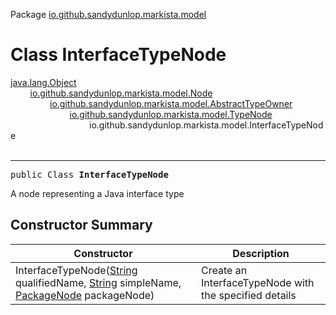 Package [io.github.sandydunlop.markista.model](index.md)

# Class InterfaceTypeNode
[java.lang.Object](https://docs.oracle.com/en/java/javase/24/docs/api/java.base/java/lang/Object.html)<br/>
        [io.github.sandydunlop.markista.model.Node](Node.md)<br/>
                [io.github.sandydunlop.markista.model.AbstractTypeOwner](AbstractTypeOwner.md)<br/>
                        [io.github.sandydunlop.markista.model.TypeNode](TypeNode.md)<br/>
                                io.github.sandydunlop.markista.model.InterfaceTypeNode<br/>
<br/>

----

<span style="font-family: monospace;">public Class __InterfaceTypeNode__</span>

A node representing a Java interface type


## Constructor Summary

| Constructor                                                                                                                                                                                                                                                                       | Description                                            |
|-----------------------------------------------------------------------------------------------------------------------------------------------------------------------------------------------------------------------------------------------------------------------------------|--------------------------------------------------------|
| InterfaceTypeNode([String](https://docs.oracle.com/en/java/javase/24/docs/api/java.base/java/lang/String.html) qualifiedName, [String](https://docs.oracle.com/en/java/javase/24/docs/api/java.base/java/lang/String.html) simpleName, [PackageNode](PackageNode.md) packageNode) | Create an InterfaceTypeNode with the specified details |

